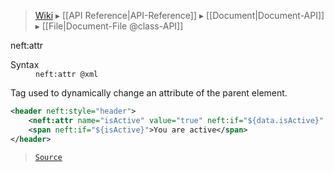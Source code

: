 > [Wiki](Home) ▸ [[API Reference|API-Reference]] ▸ [[Document|Document-API]] ▸ [[File|Document-File @class-API]]

neft:attr
<dl><dt>Syntax</dt><dd><code>neft:attr @xml</code></dd></dl>
Tag used to dynamically change an attribute of the parent element.

```xml
<header neft:style="header">
    <neft:attr name="isActive" value="true" neft:if="${data.isActive}" />
    <span neft:if="${isActive}">You are active</span>
</header>
```

> [`Source`](/Neft-io/neft/blob/feb74662c4f7ee7aedc58bcb4488ea1b56f65be9/src/document/file/parse/attrChanges.litcoffee#neftattr)


